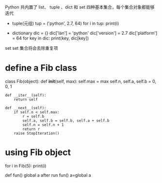 Python 共内置了 list、 tuple 、dict 和 set 四种基本集合，每个集合对象都能够迭代
* tuple(元组)
tup = ('python', 2.7, 64)
for i in tup:
    print(i)
    
* dictionary
dic = {}
dic['lan'] = 'python'
dic['version'] = 2.7
dic['platform'] = 64
for key in dic:
    print(key, dic[key])
    
 set  set 集合将会去除重复项   
 
 # define a Fib class
class Fib(object):
    def __init__(self, max):
        self.max = max
        self.n, self.a, self.b = 0, 0, 1

    def __iter__(self):
        return self

    def __next__(self):
        if self.n < self.max:
            r = self.b
            self.a, self.b = self.b, self.a + self.b
            self.n = self.n + 1
            return r
        raise StopIteration()

# using Fib object
for i in Fib(5):
    print(i)
    
def fun()
  global a
after run fun() a=global a 
